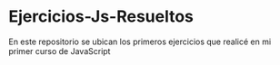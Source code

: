 # Ejercicios-Js-Resueltos
En este repositorio se ubican los primeros ejercicios que realicé en mi primer curso de JavaScript
